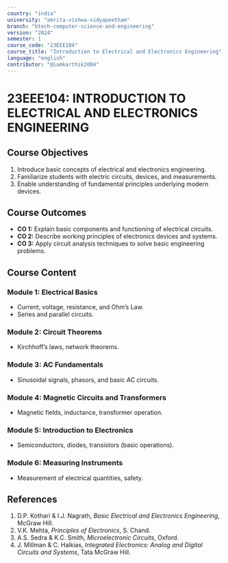 ```yaml
---
country: "india"
university: "amrita-vishwa-vidyapeetham"
branch: "btech-computer-science-and-engineering"
version: "2024"
semester: 1
course_code: "23EEE104"
course_title: "Introduction to Electrical and Electronics Engineering"
language: "english"
contributor: "@iamkarthik2004"
---
```


# 23EEE104: INTRODUCTION TO ELECTRICAL AND ELECTRONICS ENGINEERING

## Course Objectives
1. Introduce basic concepts of electrical and electronics engineering.
2. Familiarize students with electric circuits, devices, and measurements.
3. Enable understanding of fundamental principles underlying modern devices.

## Course Outcomes
* **CO 1:** Explain basic components and functioning of electrical circuits.
* **CO 2:** Describe working principles of electronics devices and systems.
* **CO 3:** Apply circuit analysis techniques to solve basic engineering problems.

## Course Content

### Module 1: Electrical Basics
* Current, voltage, resistance, and Ohm’s Law.
* Series and parallel circuits.

### Module 2: Circuit Theorems
* Kirchhoff’s laws, network theorems.

### Module 3: AC Fundamentals
* Sinusoidal signals, phasors, and basic AC circuits.

### Module 4: Magnetic Circuits and Transformers
* Magnetic fields, inductance, transformer operation.

### Module 5: Introduction to Electronics
* Semiconductors, diodes, transistors (basic operations).

### Module 6: Measuring Instruments
* Measurement of electrical quantities, safety.

## References
1. D.P. Kothari & I.J. Nagrath, *Basic Electrical and Electronics Engineering*, McGraw Hill.
2. V.K. Mehta, *Principles of Electronics*, S. Chand.
3. A.S. Sedra & K.C. Smith, *Microelectronic Circuits*, Oxford.
4. J. Millman & C. Halkias, *Integrated Electronics: Analog and Digital Circuits and Systems*, Tata McGraw Hill.
